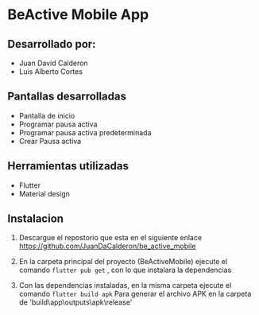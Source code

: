 # BeActive Mobile App

## Desarrollado por:

* Juan David Calderon
* Luis Alberto Cortes

## Pantallas desarrolladas

- Pantalla de inicio
- Programar pausa activa
- Programar pausa activa predeterminada
- Crear Pausa activa

## Herramientas utilizadas

- Flutter
- Material design

## Instalacion

1. Descargue el repostorio que esta en el siguiente enlace https://github.com/JuanDaCalderon/be_active_mobile

2. En la carpeta principal del proyecto (BeActiveMobile) ejecute el comando `flutter pub get` , con lo que instalara la dependencias 

3. Con las dependencias instaladas, en la misma carpeta ejecute el comando `flutter build apk` Para generar el archivo APK en la carpeta de 'build\app\outputs\apk\release'
